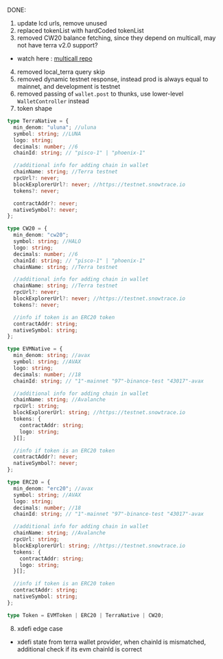 DONE:

1. update lcd urls, remove unused
2. replaced tokenList with hardCoded tokenList
3. removed CW20 balance fetching, since they depend on multicall, may not have terra v2.0 support?

- watch here : [multicall repo](https://github.com/scb-10x/multicall)

4. removed local_terra query skip
5. removed dynamic testnet response, instead prod is always equal to mainnet, and development is testnet
6. removed passing of `wallet.post` to thunks, use lower-level `WalletController` instead
7. token shape

```ts
type TerraNative = {
  min_denom: "uluna"; //uluna
  symbol: string; //LUNA
  logo: string;
  decimals: number; //6
  chainId: string; // "pisco-1" | "phoenix-1"

  //additional info for adding chain in wallet
  chainName: string; //Terra testnet
  rpcUrl?: never;
  blockExplorerUrl?: never; //https://testnet.snowtrace.io
  tokens?: never;

  contractAddr?: never;
  nativeSymbol?: never;
};

type CW20 = {
  min_denom: "cw20";
  symbol: string; //HALO
  logo: string;
  decimals: number; //6
  chainId: string; // "pisco-1" | "phoenix-1"
  chainName: string; //Terra testnet

  //additional info for adding chain in wallet
  chainName: string; //Terra testnet
  rpcUrl?: never;
  blockExplorerUrl?: never; //https://testnet.snowtrace.io
  tokens?: never;

  //info if token is an ERC20 token
  contractAddr: string;
  nativeSymbol: string;
};

type EVMNative = {
  min_denom: string; //avax
  symbol: string; //AVAX
  logo: string;
  decimals: number; //18
  chainId: string; // "1"-mainnet "97"-binance-test "43017"-avax

  //additional info for adding chain in wallet
  chainName: string; //Avalanche
  rpcUrl: string;
  blockExplorerUrl: string; //https://testnet.snowtrace.io
  tokens: {
    contractAddr: string;
    logo: string;
  }[];

  //info if token is an ERC20 token
  contractAddr?: never;
  nativeSymbol?: never;
};

type ERC20 = {
  min_denom: "erc20"; //avax
  symbol: string; //AVAX
  logo: string;
  decimals: number; //18
  chainId: string; // "1"-mainnet "97"-binance-test "43017"-avax

  //additional info for adding chain in wallet
  chainName: string; //Avalanche
  rpcUrl: string;
  blockExplorerUrl: string; //https://testnet.snowtrace.io
  tokens: {
    contractAddr: string;
    logo: string;
  }[];

  //info if token is an ERC20 token
  contractAddr: string;
  nativeSymbol: string;
};

type Token = EVMToken | ERC20 | TerraNative | CW20;
```

8. xdefi edge case

- xdefi state from terra wallet provider, when chainId is mismatched, additional check if its evm chainId is correct
